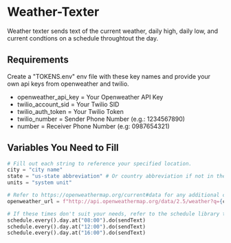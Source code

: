 # Weather-Texter
Weather texter sends text of the current weather, daily high, daily low, and current condtions on a schedule throughtout the day.

## Requirements
Create a "TOKENS.env" env file with these key names and provide your own api keys from openweather and twilio.<br>
* openweather_api_key = Your Openweather API Key<br>
* twilio_account_sid = Your Twilio SID<br>
* twilio_auth_token = Your Twilio Token<br>
* twilio_number = Sender Phone Number (e.g.: 1234567890)<br>
* number = Receiver Phone Number (e.g: 0987654321)<br>

## Variables You Need to Fill
```python
# Fill out each string to reference your specified location.
city = "city name"
state = "us-state abbreviation" # Or country abbreviation if not in the US (e.g: uk)
units = "system unit"

# Refer to https://openweathermap.org/current#data for any additional changes to make to the request url.
openweather_url = f"http://api.openweathermap.org/data/2.5/weather?q={city},{state}&units={units}&appid={openweather_key}"

# If these times don't suit your needs, refer to the schedule library to make changes for your specific needs
schedule.every().day.at("08:00").do(sendText)
schedule.every().day.at("12:00").do(sendText)
schedule.every().day.at("16:00").do(sendText)
